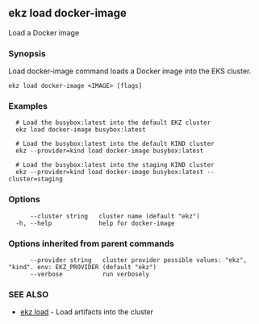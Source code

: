 ## ekz load docker-image

Load a Docker image

### Synopsis

Load docker-image command loads a Docker image into the EKS cluster.

```
ekz load docker-image <IMAGE> [flags]
```

### Examples

```
  # Load the busybox:latest into the default EKZ cluster
  ekz load docker-image busybox:latest

  # Load the busybox:latest into the default KIND cluster
  ekz --provider=kind load docker-image busybox:latest

  # Load the busybox:latest into the staging KIND cluster
  ekz --provider=kind load docker-image busybox:latest --cluster=staging

```

### Options

```
      --cluster string   cluster name (default "ekz")
  -h, --help             help for docker-image
```

### Options inherited from parent commands

```
      --provider string   cluster provider possible values: "ekz", "kind". env: EKZ_PROVIDER (default "ekz")
      --verbose           run verbosely
```

### SEE ALSO

* [ekz load](ekz_load.md)	 - Load artifacts into the cluster

